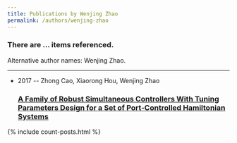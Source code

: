 ```yaml
---
title: Publications by Wenjing Zhao
permalink: /authors/wenjing-zhao
---
```


<h3 id="number-posts">There are ... items referenced.</h3>
<p id='info-authors'>Alternative author names: Wenjing Zhao.</p>
<hr />
<ul class="post-list">
<li><span class='post-meta'>2017 -- Zhong Cao, Xiaorong Hou, Wenjing Zhao</span><h3><a class='post-link' href="{{ site.baseurl }}/a-family-of-robust-simultaneous-controllers-with-tuning-parameters-design-for-a-set-of-port-controlled-hamiltonian-systems">A Family of Robust Simultaneous Controllers With Tuning Parameters Design for a Set of Port‐Controlled Hamiltonian Systems</a></h3></li>

</ul>
{% include count-posts.html %}
